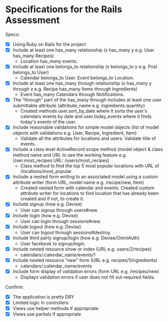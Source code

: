# Specifications for the Rails Assessment

Specs:
- [x] Using Ruby on Rails for the project
- [x] Include at least one has_many relationship (x has_many y e.g. User has_many Recipes)
  - Location has_many events.
- [x] Include at least one belongs_to relationship (x belongs_to y e.g. Post belongs_to User)
  - Calendar belongs_to User. Event belongs_to Location.
- [x] Include at least one has_many through relationship (x has_many y through z e.g. Recipe has_many Items through Ingredients)
  - Event has_many Calendars through Notifications.
- [x] The "through" part of the has_many through includes at least one user submittable attribute (attribute_name e.g. ingredients.quantity)
  - Created methods user.sort_by_date where it sorts the user's calendars events by date and user.today_events where it finds today's events of the user.
- [x] Include reasonable validations for simple model objects (list of model objects with validations e.g. User, Recipe, Ingredient, Item)
  - Validate all the attributes for locations and users. Validate title of events.
- [x] Include a class level ActiveRecord scope method (model object & class method name and URL to see the working feature e.g. User.most_recipes URL: /users/most_recipes)
  - Class method to find the top 5 most popular locations with URL of /locations/most_popular.
- [x] Include a nested form writing to an associated model using a custom attribute writer (form URL, model name e.g. /recipe/new, Item)
  - Created nested form with calendar and events. Created custom attribute writer for locations to find location that has already been created and if not, to create it.
- [x] Include signup (how e.g. Devise)
  - User can signup through users#new.
- [x] Include login (how e.g. Devise)
  - User can login through sessions#new.
- [x] Include logout (how e.g. Devise)
  - User can logout through sessions#destroy.
- [x] Include third party signup/login (how e.g. Devise/OmniAuth)
  - User facebook to signup/login.
- [x] Include nested resource show or index (URL e.g. users/2/recipes)
  - calendars/:calendar_name/events/1
- [x] Include nested resource "new" form (URL e.g. recipes/1/ingredients)
  - calendars/:calendar_name/events
- [x] Include form display of validation errors (form URL e.g. /recipes/new)
  - Displays validation errors if user does not fill out required fields.

Confirm:
- [x] The application is pretty DRY
- [x] Limited logic in controllers
- [x] Views use helper methods if appropriate
- [x] Views use partials if appropriate
